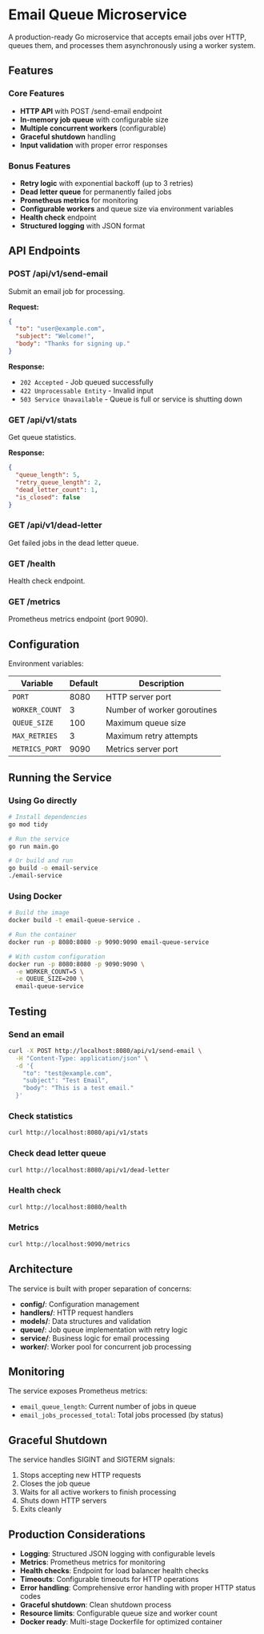 # Email Queue Microservice

A production-ready Go microservice that accepts email jobs over HTTP, queues them, and processes them asynchronously using a worker system.

## Features

### Core Features
- **HTTP API** with POST /send-email endpoint
- **In-memory job queue** with configurable size
- **Multiple concurrent workers** (configurable)
- **Graceful shutdown** handling
- **Input validation** with proper error responses

### Bonus Features
- **Retry logic** with exponential backoff (up to 3 retries)
- **Dead letter queue** for permanently failed jobs
- **Prometheus metrics** for monitoring
- **Configurable workers** and queue size via environment variables
- **Health check** endpoint
- **Structured logging** with JSON format

## API Endpoints

### POST /api/v1/send-email
Submit an email job for processing.

**Request:**
```json
{
  "to": "user@example.com",
  "subject": "Welcome!",
  "body": "Thanks for signing up."
}
```

**Response:**
- `202 Accepted` - Job queued successfully
- `422 Unprocessable Entity` - Invalid input
- `503 Service Unavailable` - Queue is full or service is shutting down

### GET /api/v1/stats
Get queue statistics.

**Response:**
```json
{
  "queue_length": 5,
  "retry_queue_length": 2,
  "dead_letter_count": 1,
  "is_closed": false
}
```

### GET /api/v1/dead-letter
Get failed jobs in the dead letter queue.

### GET /health
Health check endpoint.

### GET /metrics
Prometheus metrics endpoint (port 9090).

## Configuration

Environment variables:

| Variable | Default | Description |
|----------|---------|-------------|
| `PORT` | 8080 | HTTP server port |
| `WORKER_COUNT` | 3 | Number of worker goroutines |
| `QUEUE_SIZE` | 100 | Maximum queue size |
| `MAX_RETRIES` | 3 | Maximum retry attempts |
| `METRICS_PORT` | 9090 | Metrics server port |

## Running the Service

### Using Go directly

```bash
# Install dependencies
go mod tidy

# Run the service
go run main.go

# Or build and run
go build -o email-service
./email-service
```

### Using Docker

```bash
# Build the image
docker build -t email-queue-service .

# Run the container
docker run -p 8080:8080 -p 9090:9090 email-queue-service

# With custom configuration
docker run -p 8080:8080 -p 9090:9090 \
  -e WORKER_COUNT=5 \
  -e QUEUE_SIZE=200 \
  email-queue-service
```

## Testing

### Send an email
```bash
curl -X POST http://localhost:8080/api/v1/send-email \
  -H "Content-Type: application/json" \
  -d '{
    "to": "test@example.com",
    "subject": "Test Email",
    "body": "This is a test email."
  }'
```

### Check statistics
```bash
curl http://localhost:8080/api/v1/stats
```

### Check dead letter queue
```bash
curl http://localhost:8080/api/v1/dead-letter
```

### Health check
```bash
curl http://localhost:8080/health
```

### Metrics
```bash
curl http://localhost:9090/metrics
```

## Architecture

The service is built with proper separation of concerns:

- **config/**: Configuration management
- **handlers/**: HTTP request handlers
- **models/**: Data structures and validation
- **queue/**: Job queue implementation with retry logic
- **service/**: Business logic for email processing
- **worker/**: Worker pool for concurrent job processing

## Monitoring

The service exposes Prometheus metrics:

- `email_queue_length`: Current number of jobs in queue
- `email_jobs_processed_total`: Total jobs processed (by status)

## Graceful Shutdown

The service handles SIGINT and SIGTERM signals:

1. Stops accepting new HTTP requests
2. Closes the job queue
3. Waits for all active workers to finish processing
4. Shuts down HTTP servers
5. Exits cleanly

## Production Considerations

- **Logging**: Structured JSON logging with configurable levels
- **Metrics**: Prometheus metrics for monitoring
- **Health checks**: Endpoint for load balancer health checks
- **Timeouts**: Configurable timeouts for HTTP operations
- **Error handling**: Comprehensive error handling with proper HTTP status codes
- **Graceful shutdown**: Clean shutdown process
- **Resource limits**: Configurable queue size and worker count
- **Docker ready**: Multi-stage Dockerfile for optimized container